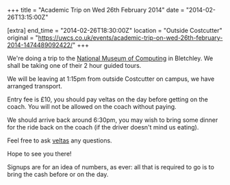 +++
title = "Academic Trip on Wed 26th February 2014"
date = "2014-02-26T13:15:00Z"

[extra]
end_time = "2014-02-26T18:30:00Z"
location = "Outside Costcutter"
original = "https://uwcs.co.uk/events/academic-trip-on-wed-26th-february-2014-1474489092422/"
+++

We're doing a trip to the [National Museum of Computing](http://www.tnmoc.org/) in Bletchley. We shall be taking one of their 2 hour guided tours.

We will be leaving at 1:15pm from outside Costcutter on campus, we have arranged transport.

Entry fee is £10, you should pay veltas on the day before getting on the coach. You will not be allowed on the coach without paying.

We should arrive back around 6:30pm, you may wish to bring some dinner for the ride back on the coach (if the driver doesn't mind us eating).

Feel free to ask [veltas](mailto:academic-president@uwcs.co.uk) any questions.

Hope to see you there\!

Signups are for an idea of numbers, as ever: all that is required to go is to bring the cash before or on the day.

